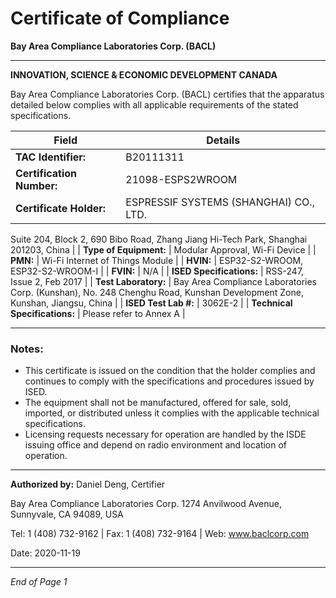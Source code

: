 # Certificate of Compliance

**Bay Area Compliance Laboratories Corp. (BACL)**

---

**INNOVATION, SCIENCE & ECONOMIC DEVELOPMENT CANADA**

Bay Area Compliance Laboratories Corp. (BACL) certifies that the apparatus detailed below complies with all applicable requirements of the stated specifications.

| Field                 | Details                                         |
|-----------------------|------------------------------------------------|
| **TAC Identifier:**    | B20111311                                      |
| **Certification Number:** | 21098-ESPS2WROOM                            |
| **Certificate Holder:**| ESPRESSIF SYSTEMS (SHANGHAI) CO., LTD.
Suite 204, Block 2, 690 Bibo Road,
Zhang Jiang Hi-Tech Park, Shanghai 201203, China |
| **Type of Equipment:** | Modular Approval, Wi-Fi Device                 |
| **PMN:**              | Wi-Fi Internet of Things Module                 |
| **HVIN:**             | ESP32-S2-WROOM, ESP32-S2-WROOM-I                |
| **FVIN:**             | N/A                                            |
| **ISED Specifications:** | RSS-247, Issue 2, Feb 2017                    |
| **Test Laboratory:**  | Bay Area Compliance Laboratories Corp. (Kunshan),
No. 248 Chenghu Road, Kunshan Development Zone,
Kunshan, Jiangsu, China                          |
| **ISED Test Lab #:**  | 3062E-2                                        |
| **Technical Specifications:** | Please refer to Annex A                   |

---

### Notes:
- This certificate is issued on the condition that the holder complies and continues to comply with the specifications and procedures issued by ISED.
- The equipment shall not be manufactured, offered for sale, sold, imported, or distributed unless it complies with the applicable technical specifications.
- Licensing requests necessary for operation are handled by the ISDE issuing office and depend on radio environment and location of operation.

---

**Authorized by:** Daniel Deng, Certifier

Bay Area Compliance Laboratories Corp.
1274 Anvilwood Avenue, Sunnyvale, CA 94089, USA

Tel: 1 (408) 732-9162 | Fax: 1 (408) 732-9164 | Web: www.baclcorp.com

Date: 2020-11-19

---

*End of Page 1*